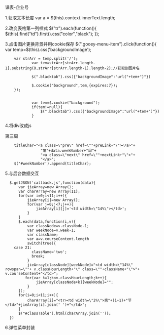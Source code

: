 课表-企业号

1.获取文本长度
	var a = $(this).context.innerText.length;


2.改变表格第一列样式
	$("tr").each(function(){
           $(this).find("td").first().css("color","black");
           });

3.点击图片更换背景并用cookie保存
	$(".gooey-menu-item").click(function(){
                var temp=$(this).css('backgroundImage');   
                
		var strArr = temp.split('/');
                var tem=strArr[strArr.length-1].substring(0,strArr[strArr.length-1].length-2);//获取到图片名
            
                $(".blacktab").css({"backgroundImage":"url("+tem+")"})

                $.cookie("background",tem,{expires:7});
        });
    

                var tem=$.cookie("background");
                if(tem!=null){
                    $(".blacktab").css({"backgroundImage":"url("+tem+")"})
                }
4.将div改成js
		<div class="number" id="weekNumber">
                  <a class="pre" href="#"></a>
                    	第三周
                    <a class="next" href="#"> 
                    </a>
                </div>


 		titleChar="<a class=\"pre\" href=\""+preLink+"\"></a>"+
                    "第"+data.weekNumber+"周"+
                    "<a class=\"next\" href=\""+nextLink+"\">"+
                    "</a>";
		$('#weekNumber').append(titleChar);

5.与后台数据交互

      $.getJSON('callback.js',function(data){
          var jieArray=new Array();
          var charArray=new Array(11);
          for(var i=0;i<11;i++){
              jieArray[i]=new Array();
              for(var j=0;j<7;j++){
                  jieArray[i][j]='<td width=\"14%\"></td>';
              }
          }
          $.each(data,function(i,v){
              var classNode=v.classNode-1;
              var weekNode=v.week-1;
              var className;
              var a=v.courseContent.length
              switch(true){
		case 21:
                className='two';
                break;
              }
              jieArray[classNode][weekNode]="<td width=\"14%\" rowspan=\""+ v.classHourLength+"\" class=\""+className+"\">"+ v.courseContent+"</td>";
             for(var k=1;k<v.classHourLength;k++){
                  jieArray[classNode+k][weekNode]="";
              }
          });
          for(i=0;i<11;i++){
              charArray[i]="<tr><td width=\"2%\">第"+(i+1)+"节</td>"+jieArray[i].join(' ')+"</td>";
          }
          $("#classTable").html(charArray.join(''));
      })


6.弹性菜单封装
